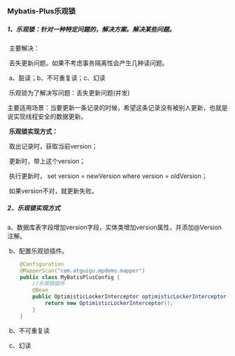 ### Mybatis-Plus乐观锁

##### 1、乐观锁：针对一种特定问题的，解决方案。解决某些问题。

​	主要解决：

​		丢失更新问题。如果不考虑事务隔离性会产生几种读问题。

​		a、脏读；b、不可重复读；c、幻读

​		乐观锁为了解决写问题：丢失更新问题(并发)

​	主要适用场景：当要更新一条记录的时候，希望这条记录没有被别人更新，也就是说实现线程安全的数据更新。

​	**乐观锁实现方式：**

​		取出记录时，获取当前version；

​		更新时，带上这个version；

​		执行更新时， set version = newVersion where version = oldVersion；

​		如果version不对，就更新失败。

##### 2、乐观锁实现方式

​	a、数据库表字段增加version字段，实体类增加version属性，并添加@Version注解。

​	b、配置乐观锁插件。

~~~java
	@Configuration
	@MapperScan("com.atguigu.mpdemo.mapper")
	public class MyBatisPlusConfig {
    	//乐观锁插件
    	@Bean
    	public OptimisticLockerInterceptor optimisticLockerInterceptor() {
        	return new OptimisticLockerInterceptor();
    	}
	}
~~~



​		b、不可重复读

​		c、幻读